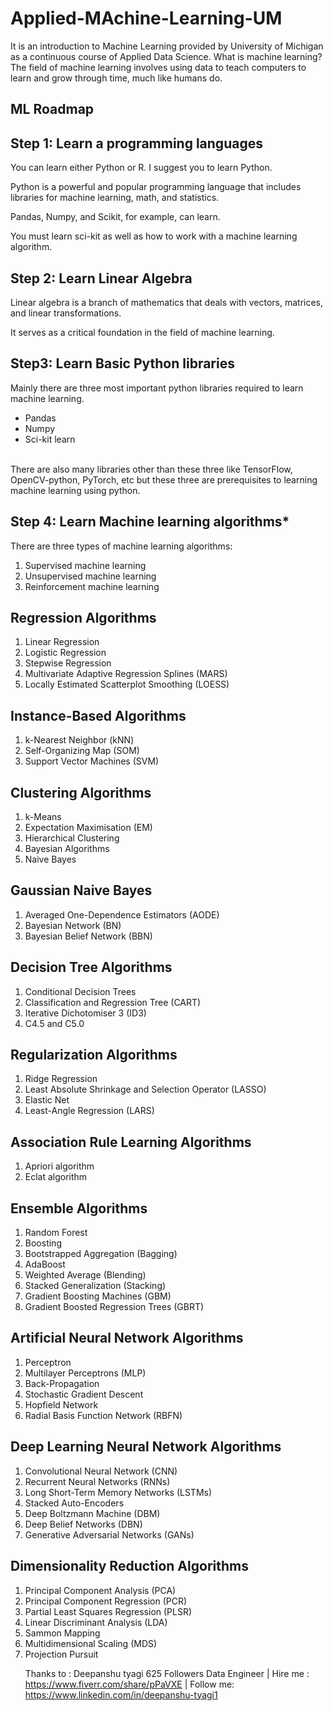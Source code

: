 # Applied-MAchine-Learning-UM
It is an introduction to Machine Learning provided by University of Michigan as a continuous course of Applied Data Science.
What is machine learning?
The field of machine learning involves using data to teach computers to learn and grow through time, much like humans do.

## ML Roadmap
## Step 1: Learn a programming languages
You can learn either Python or R. I suggest you to learn Python.

Python is a powerful and popular programming language that includes libraries for machine learning, math, and statistics.<br>

Pandas, Numpy, and Scikit, for example, can learn.<br>

You must learn sci-kit as well as how to work with a machine learning algorithm.

## Step 2: Learn Linear Algebra
Linear algebra is a branch of mathematics that deals with vectors, matrices, and linear transformations.<br>

It serves as a critical foundation in the field of machine learning.<br>

## Step3: Learn Basic Python libraries
Mainly there are three most important python libraries required to learn machine learning.

 - Pandas
 - Numpy
 - Sci-kit learn
 <br>
There are also many libraries other than these three like TensorFlow, OpenCV-python, PyTorch, etc but these three are prerequisites to learning machine learning using python.

## Step 4: Learn Machine learning algorithms*
There are three types of machine learning algorithms:
<ol>

<li>Supervised machine learning</li>
<li>Unsupervised machine learning</li>
<li>Reinforcement machine learning</li></ol>

## Regression Algorithms
<ol>
<li>Linear Regression</li>
<li>Logistic Regression</li>
<li>Stepwise Regression</li>
<li>Multivariate Adaptive Regression Splines (MARS)</li>
<li>Locally Estimated Scatterplot Smoothing (LOESS)</li></ol>

## Instance-Based Algorithms
<ol>
<li>k-Nearest Neighbor (kNN)</li>
<li>Self-Organizing Map (SOM)</li>
<li>Support Vector Machines (SVM)</li></ol>

## Clustering Algorithms
<ol>
<li>k-Means</li>
<li>Expectation Maximisation (EM)</li>
<li>Hierarchical Clustering</li>
<li>Bayesian Algorithms</li>
<li>Naive Bayes</li></ol>

## Gaussian Naive Bayes
<ol>
<li>Averaged One-Dependence Estimators (AODE)</li>
<li>Bayesian Network (BN)</li>
<li>Bayesian Belief Network (BBN)</li></ol>

## Decision Tree Algorithms
<ol>
<li>Conditional Decision Trees</li>
<li>Classification and Regression Tree (CART)</li>
<li>Iterative Dichotomiser 3 (ID3)</li>
<li>C4.5 and C5.0</li></ol>

## Regularization Algorithms
<ol>
<li>Ridge Regression</li>
<li>Least Absolute Shrinkage and Selection Operator (LASSO)</li>
<li>Elastic Net</li>
<li>Least-Angle Regression (LARS)</li></ol>

## Association Rule Learning Algorithms
<ol>
<li>Apriori algorithm</li>
<li>Eclat algorithm</li></ol>

## Ensemble Algorithms
<ol>
<li>Random Forest</li>
<li>Boosting</li>
<li>Bootstrapped Aggregation (Bagging)</li>
<li>AdaBoost</li>
<li>Weighted Average (Blending)</li>
<li>Stacked Generalization (Stacking)</li>
<li>Gradient Boosting Machines (GBM)</li>
<li>Gradient Boosted Regression Trees (GBRT)</li></ol>

## Artificial Neural Network Algorithms
<ol>
<li>Perceptron</li>
<li>Multilayer Perceptrons (MLP)</li>
<li>Back-Propagation</li>
<li>Stochastic Gradient Descent</li>
<li>Hopfield Network</li>
<li>Radial Basis Function Network (RBFN)</li></ol>

## Deep Learning Neural Network Algorithms
<ol>
<li>Convolutional Neural Network (CNN)</li>
<li>Recurrent Neural Networks (RNNs)</li>
<li>Long Short-Term Memory Networks (LSTMs)</li>
<li>Stacked Auto-Encoders</li>
<li>Deep Boltzmann Machine (DBM)</li>
<li>Deep Belief Networks (DBN)</li>
<li>Generative Adversarial Networks (GANs)</li></ol>

## Dimensionality Reduction Algorithms
<ol>
<li>Principal Component Analysis (PCA)</li>
<li>Principal Component Regression (PCR)</li>
<li>Partial Least Squares Regression (PLSR)</li>
<li>Linear Discriminant Analysis (LDA)</li>
<li>Sammon Mapping</li>
<li>Multidimensional Scaling (MDS)</li>
<li>Projection Pursuit</li>


   Thanks to : Deepanshu tyagi
625 Followers
Data Engineer | Hire me : https://www.fiverr.com/share/pPaVXE | Follow me: https://www.linkedin.com/in/deepanshu-tyagi1
